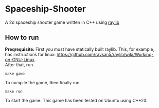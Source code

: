 # Spaceship-Shooter
A 2d spaceship shooter game written in C++ using [raylib](https://github.com/raysan5/raylib)

## How to run

**Preqrequisite:** First you must have statically built raylib. This, for example, has instructions for linux: https://github.com/raysan5/raylib/wiki/Working-on-GNU-Linux.  
After that, run
```
make game
```
To compile the game, then finally run
```
make run
```
To start the game.
This game has been tested on Ubuntu using C++20.
